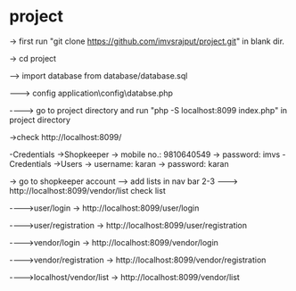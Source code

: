 # project

-> first run "git clone https://github.com/imvsrajput/project.git" in blank dir.

-> cd project 

--> import database from database/database.sql

<!-- update your databse,user,password,hostname 
 my databse is test -->
---> config application\config\databse.php

<!--goto this url  'http://localhost:8099/' -->
----> go to project directory and run "php -S localhost:8099 index.php" in project directory

->check http://localhost:8099/

-Credentials ->Shopkeeper  -> mobile no.: 9810640549
                           -> password: imvs
-Credentials ->Users       -> username: karan
                           -> password: karan

-> go to shopkeeper account
--> add lists in nav bar  2-3
---> http://localhost:8099/vendor/list check list

<!-- api get/post method -->
---->user/login -> http://localhost:8099/user/login

<!-- api get/post method -->
---->user/registration  -> http://localhost:8099/user/registration 

<!-- api get/post method -->
---->vendor/login -> http://localhost:8099/vendor/login

<!-- api get/post method -->
---->vendor/registration  -> http://localhost:8099/vendor/registration 

<!-- api get method but only json data retun of curent user if no user login then all list shall be shown -->
---->localhost/vendor/list  -> http://localhost:8099/vendor/list 



